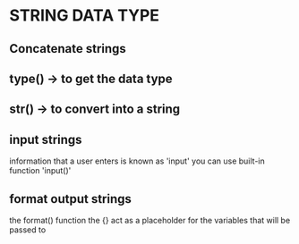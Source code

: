 # STRING DATA TYPE
## Concatenate strings

## type() -> to get the data type 
## str() -> to convert into a string

## input strings
information that a user enters is known as 'input'
you can use built-in function 'input()'

## format output strings 
the format() function
the {} act as a placeholder for the variables that will be passed to
